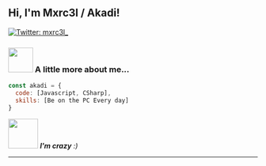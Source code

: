 <h2> Hi, I'm Mxrc3l / Akadi! </h2>


[![Twitter: mxrc3l_](https://img.shields.io/twitter/follow/mxrc3l_?style=social)](https://x.com/mxrc3l_)


### <img src="https://media.giphy.com/media/VgCDAzcKvsR6OM0uWg/giphy.gif" width="50"> A little more about me...  

```javascript
const akadi = {
  code: [Javascript, CSharp],
  skills: [Be on the PC Every day]
}
```

<img src="https://tenor.com/de/view/hecrazy-gif-27545730" width="60"> <em><b>I'm crazy</b> :)</em>

---
